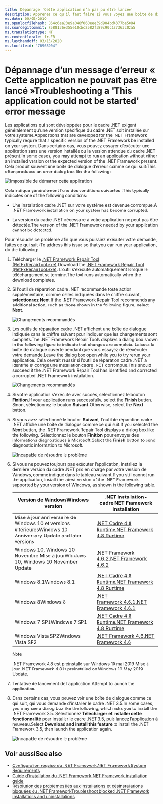 ```yaml
---
title: Dépannage 'Cette application n’a pas pu être lancée'
description: Apprenez ce qu’il faut faire si vous voyez une boîte de dialogue « Cette application ne pourrait pas être lancée ».
ms.date: 09/05/2019
ms.openlocfilehash: 864c6ea23e9a048f060eee39d904bd4377be5084
ms.sourcegitcommit: 7588136e355e10cbc2582f389c90c127363c02a5
ms.translationtype: MT
ms.contentlocale: fr-FR
ms.lasthandoff: 03/15/2020
ms.locfileid: "76965904"
---
```

# <a name="troubleshooting-a-this-application-could-not-be-started-error-message"></a><span data-ttu-id="d7918-103">Dépannage d’un message d’erreur « Cette application ne pouvait pas être lancé »</span><span class="sxs-lookup"><span data-stu-id="d7918-103">Troubleshooting a 'This application could not be started' error message</span></span>

<span data-ttu-id="d7918-104">Les applications qui sont développées pour le cadre .NET exigent généralement qu’une version spécifique du cadre .NET soit installée sur votre système.</span><span class="sxs-lookup"><span data-stu-id="d7918-104">Applications that are developed for the .NET Framework typically require that a specific version of the .NET Framework be installed on your system.</span></span> <span data-ttu-id="d7918-105">Dans certains cas, vous pouvez essayer d’exécuter une application sans une version installée ou la version attendue du cadre .NET présent.</span><span class="sxs-lookup"><span data-stu-id="d7918-105">In some cases, you may attempt to run an application without either an installed version or the expected version of the .NET Framework present.</span></span> <span data-ttu-id="d7918-106">Cela produit souvent une boîte de dialogue d’erreur comme ce qui suit:</span><span class="sxs-lookup"><span data-stu-id="d7918-106">This often produces an error dialog box like the following:</span></span>

![Impossible de démarrer cette application](media/application-not-started/app-could-not-be-started.png)

<span data-ttu-id="d7918-108">Cela indique généralement l’une des conditions suivantes :</span><span class="sxs-lookup"><span data-stu-id="d7918-108">This typically indicates one of the following conditions:</span></span>

- <span data-ttu-id="d7918-109">Une installation cadre .NET sur votre système est devenue corrompue.</span><span class="sxs-lookup"><span data-stu-id="d7918-109">A .NET Framework installation on your system has become corrupted.</span></span>

- <span data-ttu-id="d7918-110">La version du cadre .NET nécessaire à votre application ne peut pas être détectée.</span><span class="sxs-lookup"><span data-stu-id="d7918-110">The version of the .NET Framework needed by your application cannot be detected.</span></span>

<span data-ttu-id="d7918-111">Pour résoudre ce problème afin que vous puissiez exécuter votre demande, faites ce qui suit :</span><span class="sxs-lookup"><span data-stu-id="d7918-111">To address this issue so that you can run your application, do the following:</span></span>

1. <span data-ttu-id="d7918-112">Télécharger le [.NET Framework Repair Tool (NetFxRepairTool.exe)](https://www.microsoft.com/download/details.aspx?id=30135).</span><span class="sxs-lookup"><span data-stu-id="d7918-112">Download the [.NET Framework Repair Tool (NetFxRepairTool.exe)](https://www.microsoft.com/download/details.aspx?id=30135).</span></span> <span data-ttu-id="d7918-113">L’outil s’exécute automatiquement lorsque le téléchargement se termine.</span><span class="sxs-lookup"><span data-stu-id="d7918-113">The tool runs automatically when the download completes.</span></span>

1. <span data-ttu-id="d7918-114">Si l’outil de réparation cadre .NET recommande toute action supplémentaire, comme celles indiquées dans le chiffre suivant, **sélectionnez Next**.</span><span class="sxs-lookup"><span data-stu-id="d7918-114">If the .NET Framework Repair Tool recommends any additional action, such as those shown in the following figure, select **Next**.</span></span>

   ![Changements recommandés](media/application-not-started/repair-tool-recommended-changes.png)

1. <span data-ttu-id="d7918-116">Les outils de réparation cadre .NET affichent une boîte de dialogue indiquée dans le chiffre suivant pour indiquer que les changements sont complets.</span><span class="sxs-lookup"><span data-stu-id="d7918-116">The .NET Framework Repair Tools displays a dialog box shown in the following figure to indicate that changes are complete.</span></span> <span data-ttu-id="d7918-117">Laissez la boîte de dialogue ouverte pendant que vous essayez de réexécuter votre demande.</span><span class="sxs-lookup"><span data-stu-id="d7918-117">Leave the dialog box open while you to try rerun your application.</span></span> <span data-ttu-id="d7918-118">Cela devrait réussir si l’outil de réparation cadre .NET a identifié et corrigé une installation cadre .NET corrompue.</span><span class="sxs-lookup"><span data-stu-id="d7918-118">This should succeed if the .NET Framework Repair Tool has identified and corrected a corrupted .NET Framework installation.</span></span>

   ![Changements recommandés](media/application-not-started/repair-tool-changes-complete.png)

1. <span data-ttu-id="d7918-120">Si votre application s’exécute avec succès, sélectionnez le bouton **Finition.**</span><span class="sxs-lookup"><span data-stu-id="d7918-120">If your application runs successfully, select the **Finish** button.</span></span> <span data-ttu-id="d7918-121">Sinon, sélectionnez le bouton **Suivant.**</span><span class="sxs-lookup"><span data-stu-id="d7918-121">Otherwise, select the **Next** button.</span></span>

1. <span data-ttu-id="d7918-122">Si vous avez sélectionné le bouton **Suivant,** l’outil de réparation cadre .NET affiche une boîte de dialogue comme ce qui suit.</span><span class="sxs-lookup"><span data-stu-id="d7918-122">If you selected the **Next** button, the .NET Framework Repair Tool displays a dialog box like the following.</span></span> <span data-ttu-id="d7918-123">Sélectionnez le bouton **Finition** pour envoyer des informations diagnostiques à Microsoft.</span><span class="sxs-lookup"><span data-stu-id="d7918-123">Select the **Finish** button to send diagnostic information to Microsoft.</span></span>

   ![Incapable de résoudre le problème](media/application-not-started/repair-tool-no-resolution.png)

1. <span data-ttu-id="d7918-125">Si vous ne pouvez toujours pas exécuter l’application, installez la dernière version du cadre .NET pris en charge par votre version de Windows, comme indiqué dans le tableau suivant.</span><span class="sxs-lookup"><span data-stu-id="d7918-125">If you still cannot run the application, install the latest version of the .NET Framework supported by your version of Windows, as shown in the following table.</span></span>

   |<span data-ttu-id="d7918-126">Version de Windows</span><span class="sxs-lookup"><span data-stu-id="d7918-126">Windows version</span></span>|<span data-ttu-id="d7918-127">.NET Installation-cadre</span><span class="sxs-lookup"><span data-stu-id="d7918-127">.NET Framework installation</span></span>|
   |---|---|
   |<span data-ttu-id="d7918-128">Mise à jour anniversaire de Windows 10 et versions ultérieures</span><span class="sxs-lookup"><span data-stu-id="d7918-128">Windows 10 Anniversary Update and later versions</span></span>|[<span data-ttu-id="d7918-129">.NET Cadre 4.8 Runtime</span><span class="sxs-lookup"><span data-stu-id="d7918-129">.NET Framework 4.8 Runtime</span></span>](https://dotnet.microsoft.com/download/dotnet-framework/net48)|
   |<span data-ttu-id="d7918-130">Windows 10, Windows 10 Novembre Mise à jour</span><span class="sxs-lookup"><span data-stu-id="d7918-130">Windows 10, Windows 10 November Update</span></span>|[<span data-ttu-id="d7918-131">.NET Framework 4.6.2</span><span class="sxs-lookup"><span data-stu-id="d7918-131">.NET Framework 4.6.2</span></span>](https://dotnet.microsoft.com/download/dotnet-framework/net462)|
   |<span data-ttu-id="d7918-132">Windows 8.1</span><span class="sxs-lookup"><span data-stu-id="d7918-132">Windows 8.1</span></span>|[<span data-ttu-id="d7918-133">.NET Cadre 4.8 Runtime</span><span class="sxs-lookup"><span data-stu-id="d7918-133">.NET Framework 4.8 Runtime</span></span>](https://dotnet.microsoft.com/download/dotnet-framework/net48)|
   |<span data-ttu-id="d7918-134">Windows 8</span><span class="sxs-lookup"><span data-stu-id="d7918-134">Windows 8</span></span>|[<span data-ttu-id="d7918-135">.NET Framework 4.6.1</span><span class="sxs-lookup"><span data-stu-id="d7918-135">.NET Framework 4.6.1</span></span>](https://dotnet.microsoft.com/download/dotnet-framework/net461)|
   |<span data-ttu-id="d7918-136">Windows 7 SP1</span><span class="sxs-lookup"><span data-stu-id="d7918-136">Windows 7 SP1</span></span>|[<span data-ttu-id="d7918-137">.NET Cadre 4.8 Runtime</span><span class="sxs-lookup"><span data-stu-id="d7918-137">.NET Framework 4.8 Runtime</span></span>](https://dotnet.microsoft.com/download/dotnet-framework/net48)|
   |<span data-ttu-id="d7918-138">Windows Vista SP2</span><span class="sxs-lookup"><span data-stu-id="d7918-138">Windows Vista SP2</span></span>|[<span data-ttu-id="d7918-139">.NET Framework 4.6</span><span class="sxs-lookup"><span data-stu-id="d7918-139">.NET Framework 4.6</span></span>](https://dotnet.microsoft.com/download/dotnet-framework/net46)|

   > [!NOTE]
   > <span data-ttu-id="d7918-140">.NET Framework 4.8 est préinstallé sur Windows 10 mai 2019 Mise à jour.</span><span class="sxs-lookup"><span data-stu-id="d7918-140">.NET Framework 4.8 is preinstalled on Windows 10 May 2019 Update.</span></span>

1. <span data-ttu-id="d7918-141">Tentative de lancement de l’application.</span><span class="sxs-lookup"><span data-stu-id="d7918-141">Attempt to launch the application.</span></span>

1. <span data-ttu-id="d7918-142">Dans certains cas, vous pouvez voir une boîte de dialogue comme ce qui suit, qui vous demande d’installer le cadre .NET 3.5.</span><span class="sxs-lookup"><span data-stu-id="d7918-142">In some cases, you may see a dialog box like the following, which asks you to install the .NET Framework 3.5.</span></span> <span data-ttu-id="d7918-143">Sélectionnez **Télécharger et installer cette fonctionnalité** pour installer le cadre .NET 3.5, puis lancez l’application à nouveau.</span><span class="sxs-lookup"><span data-stu-id="d7918-143">Select **Download and install this feature** to install the .NET Framework 3.5, then launch the application again.</span></span>

   ![Incapable de résoudre le problème](media/application-not-started/install-3-5.png)

## <a name="see-also"></a><span data-ttu-id="d7918-145">Voir aussi</span><span class="sxs-lookup"><span data-stu-id="d7918-145">See also</span></span>

- [<span data-ttu-id="d7918-146">Configuration requise du .NET Framework</span><span class="sxs-lookup"><span data-stu-id="d7918-146">.NET Framework System Requirements</span></span>](../get-started/system-requirements.md)
- [<span data-ttu-id="d7918-147">Guide d’installation du .NET Framework</span><span class="sxs-lookup"><span data-stu-id="d7918-147">.NET Framework installation guide</span></span>](index.md)
- [<span data-ttu-id="d7918-148">Résolution des problèmes liés aux installations et désinstallations bloquées du .NET Framework</span><span class="sxs-lookup"><span data-stu-id="d7918-148">Troubleshoot blocked .NET Framework installations and uninstallations</span></span>](troubleshoot-blocked-installations-and-uninstallations.md)
